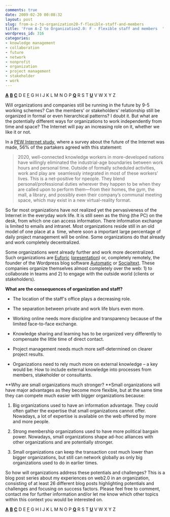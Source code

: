 ```yaml
---
comments: true
date: 2009-02-20 00:08:32
layout: post
slug: from-a-z-to-organization20-f-flexible-staff-and-members
title: 'From A-Z to Organization2.0: F - Flexible staff and members  '
wordpress_id: 316
categories:
- knowledge management
- collaboration
- future
- network
- nonprofit
- organization
- project management
- stakeholder
- work
---
```


**[A](http://www.crisscrossed.net/2008/05/25/a-adaptation-from-a-z-%e2%80%94-the-long-trail-of-web20-in-an-organization/)** [**B**](http://www.crisscrossed.net/2008/07/02/from-a-z-to-organization20-b-blogging-examples-and-success-factors/) **[C](http://www.crisscrossed.net/2008/06/05/from-a-z-to-organization20-c-cafeteria-%e2%80%94-catching-the-informal/)** D E [F](http://www.crisscrossed.net/2009/02/20/from-a-z-to-organization20-f-flexible-staff-and-members/) G H I J K L M N O P **[Q](http://www.crisscrossed.net/2008/12/31/from-a-z-to-organization20-u-quality-takes-time/)** R S T [**U**](http://www.crisscrossed.net/2008/08/08/from-a-z-to-organization20-u-usability-higher-motiviation/) V W X Y Z

Will organizations and companies still be running in the future by 9-5 working schemes? Can the members' or stakeholders' relationship still be organized in formal or even hierarchical patterns? I doubt it. But what are the potentially different ways for organizations to work independently from time and space? The Internet will pay an increasing role on it, whether we like it or not.

In a [PEW Internet study](http://www.pewinternet.org/PPF/r/270/report_display.asp), where a survey about the future of the Internet was made, 56% of the partakers agreed with this statement:


> 2020, well-connected knowledge workers in more-developed nations have willingly eliminated the industrial-age boundaries between work hours and personal time. Outside of formally scheduled activities, work and play are  seamlessly integrated in most of these workers’ lives. This is a net-positive for npeople. They blend personal/professional duties wherever they happen to be when they are called upon to perform them—from their homes, the gym, the mall, a library, and possibly even their company’s communal meeting space, which may exist in a new virtual-reality format.


So far most organizations have not realized yet the pervasiveness of the Internet in the everyday work life. It is still seen as the thing (the PC) on the desk, from which one can access information. There information exchange is limited to emails and intranet. Most organizations reside still in an old model of one place at a  time, where soon a important large percentage of daily project management will be online. Some organizations do that already and work completely decentralized.

Some organizations went already further and work more decentralized. Such organizations are [Euforic](http://www.euforic.org/) ([presentation](http://www.slideshare.net/euforic/using-pbwiki-across-the-euforic-network-1034340)) or, completely remotely, the founder of the Wordpress blog software [Automatic](http://automattic.com/) or [Socialtext](http://www.socialtext.com/).
These companies organize themselves almost completely over the web: 1) to collaborate in teams and 2) to engage with the outside world (clients or stakeholders).

**What are the consequences of organization and staff?**



	
  * The location of the staff's office plays a decreasing role.

	
  * The separation between private and work life blurs even more.

	
  * Working online needs more discipline and transparency because of the limited face-to-face exchange.

	
  * Knowledge sharing and learning has to be organized very differently to compensate the little time of direct contact.

	
  * Project management needs much more self-determined on clearer project results.

	
  * Organizations need to rely much more on external knowledge – a key would be: How to include external knowledge into processes from members, stakeholder or consultants.


**Why are small organizations much stronger?
**Small organizations will have major advantages as they become more flexible, but at the same time they can compete much easier with bigger organizations because:



	
  1. Big organizations used to have an information advantage. They could often gather the expertise that small organizations cannot offer. Nowadays, a lot of expertise is available on the web offered by more and more people.

	
  2. Strong membership organizations used to have more political bargain power. Nowadays, small organizations shape ad-hoc alliances with other organizations and are potentially stronger.

	
  3. Small organizations can keep the transaction cost much lower than bigger organizations, but still can network globally as only big organizations used to do in earlier times.


So how will organizations address these potentials and challenges?
This is a blog post series about my experiences on web2.0 in an organization, consisting of at least 26 different blog posts highlighting potentials and challenges and focusing on success factors. Please feel free to comment, contact me for further information and/or let me know which other topics within this context you would be interested on.

**[A](http://www.crisscrossed.net/2008/05/25/a-adaptation-from-a-z-%e2%80%94-the-long-trail-of-web20-in-an-organization/)** [**B**](http://www.crisscrossed.net/2008/07/02/from-a-z-to-organization20-b-blogging-examples-and-success-factors/) **[C](http://www.crisscrossed.net/2008/06/05/from-a-z-to-organization20-c-cafeteria-%e2%80%94-catching-the-informal/)** D E [F](http://www.crisscrossed.net/2009/02/20/from-a-z-to-organization20-f-flexible-staff-and-members/) G H I J K L M N O P **[Q](http://www.crisscrossed.net/2008/12/31/from-a-z-to-organization20-u-quality-takes-time/)** R S T [**U**](http://www.crisscrossed.net/2008/08/08/from-a-z-to-organization20-u-usability-higher-motiviation/) V W X Y Z
